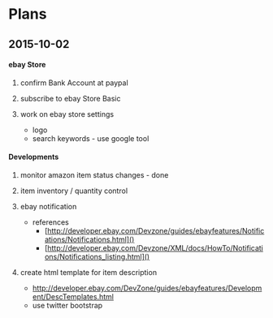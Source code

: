 # Plans


## 2015-10-02

#### ebay Store

1. confirm Bank Account at paypal

2. subscribe to ebay Store Basic

3. work on ebay store settings
	- logo
	- search keywords - use google tool

#### Developments

1. monitor amazon item status changes - done

1. item inventory / quantity control

1. ebay notification
	- references
		- [http://developer.ebay.com/Devzone/guides/ebayfeatures/Notifications/Notifications.html]()
		- [http://developer.ebay.com/Devzone/XML/docs/HowTo/Notifications/Notifications_listing.html]()

	
		
1. create html template for item description
	- http://developer.ebay.com/DevZone/guides/ebayfeatures/Development/DescTemplates.html
	- use twitter bootstrap

